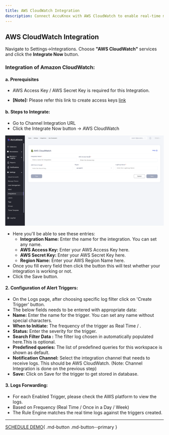 ```yaml
---
title: AWS CloudWatch Integration
description: Connect AccuKnox with AWS CloudWatch to enable real-time monitoring and alerting for security events and anomalies in cloud-native applications.
---
```


## AWS CloudWatch Integration

Navigate to Settings→Integrations. Choose **"AWS CloudWatch"** services and click the **Integrate Now** button.

### Integration of Amazon CloudWatch:

#### a. Prerequisites

+ AWS Access Key / AWS Secret Key is required for this Integration.

+ **[Note]:** Please refer this link to create access keys [link](https://aws.amazon.com/)

#### b. Steps to Integrate:

+ Go to Channel Integration URL
+ Click the Integrate Now button → AWS CloudWatch

![aws-cloudwatch-integration](images/aws-int.png)

+ Here you'll be able to see these entries:
    + **Integration Name:** Enter the name for the integration. You can set any name.
    + **AWS Access Key:** Enter your AWS Access Key here.
    + **AWS Secret Key:** Enter your AWS Secret Key here.
    + **Region Name:** Enter your AWS Region Name here.
+ Once you fill every field then click the button this will test whether your integration is working or not.
+ Click the Save button.
#### 2. Configuration of Alert Triggers:
+ On the Logs page, after choosing specific log filter click on 'Create Trigger' button.
+ The below fields needs to be entered with appropriate data:
+ **Name:** Enter the name for the trigger. You can set any name without special characters.
+ **When to Initiate:** The frequency of the trigger as Real Time / .
+ **Status:** Enter the severity for the trigger.
+ **Search Filter Data :** The filter log chosen in automatically populated here.This is optional.
+ **Predefined queries:** The list of predefined queries for this workspace is shown as default.
+ **Notification Channel:** Select the integration channel that needs to receive logs. This should be AWS CloudWatch. (Note: Channel Integration is done on the previous step)
+ **Save:** Click on Save for the trigger to get stored in database.

#### 3. Logs Forwarding:
+ For each Enabled Trigger, please check the AWS platform to view the logs.
+ Based on Frequency (Real Time / Once in a Day / Week)
+ The Rule Engine matches the real time logs against the triggers created.

- - -
[SCHEDULE DEMO](https://www.accuknox.com/contact-us){ .md-button .md-button--primary }